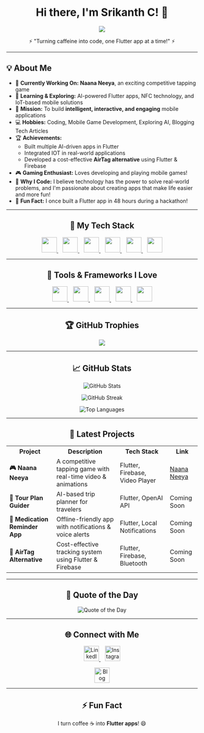 <h1 align="center">Hi there, I'm Srikanth C! 👋</h1>  
<p align="center">
  <img src="https://readme-typing-svg.herokuapp.com?font=Fira+Code&duration=2000&pause=1000&color=F75C7E&center=true&vCenter=true&width=500&lines=I'm+a+Flutter+Developer;I+love+building+AI+Apps;I+am+exploring+IOT;I+turn+ideas+into+apps!+🚀;Tech+Innovator" />
</p>

<p align="center">⚡ "Turning caffeine into code, one Flutter app at a time!" ⚡</p>

---

<h2>💡 About Me</h2>  

- 🔭 **Currently Working On:** **Naana Neeya**, an exciting competitive tapping game  
- 🌱 **Learning & Exploring:** AI-powered Flutter apps, NFC technology, and IoT-based mobile solutions  
- 🎯 **Mission:** To build **intelligent, interactive, and engaging** mobile applications  
- 💻 **Hobbies:** Coding, Mobile Game Development, Exploring AI, Blogging Tech Articles  
- 🏆 **Achievements:**  
  - Built multiple AI-driven apps in Flutter  
  - Integrated IOT in real-world applications  
  - Developed a cost-effective **AirTag alternative** using Flutter & Firebase  
- 🎮 **Gaming Enthusiast:** Loves developing and playing mobile games!  
- 🚀 **Why I Code:** I believe technology has the power to solve real-world problems, and I'm passionate about creating apps that make life easier and more fun!  
- 🌟 **Fun Fact:** I once built a Flutter app in 48 hours during a hackathon!  

---

<h2 align="center">🚀 My Tech Stack</h2>  

<p align="center">
  <a href="https://flutter.dev/" target="_blank">
    <img src="https://img.shields.io/badge/Flutter-02569B?style=for-the-badge&logo=flutter&logoColor=white" height="40"/>
  </a>  
  &nbsp;&nbsp;
  <a href="https://dart.dev/" target="_blank">
    <img src="https://img.shields.io/badge/Dart-0175C2?style=for-the-badge&logo=dart&logoColor=white" height="40"/>
  </a>  
  &nbsp;&nbsp;
  <a href="https://firebase.google.com/" target="_blank">
    <img src="https://img.shields.io/badge/Firebase-FFCA28?style=for-the-badge&logo=firebase&logoColor=black" height="40"/>
  </a>  
  &nbsp;&nbsp;
  <a href="https://python.org/" target="_blank">
    <img src="https://img.shields.io/badge/Python-3776AB?style=for-the-badge&logo=python&logoColor=white" height="40"/>
  </a>  
  &nbsp;&nbsp;
  <a href="https://www.tensorflow.org/" target="_blank">
    <img src="https://img.shields.io/badge/TensorFlow-FF6F00?style=for-the-badge&logo=tensorflow&logoColor=white" height="40"/>
  </a>  
  &nbsp;&nbsp;
  <a href="https://www.arduino.cc/" target="_blank">
    <img src="https://img.shields.io/badge/Arduino-00979D?style=for-the-badge&logo=arduino&logoColor=white" height="40"/>
  </a>  
</p>  

---

<h2 align="center">🔧 Tools & Frameworks I Love</h2>  

<p align="center">
  <a href="https://code.visualstudio.com/" target="_blank">
    <img src="https://img.shields.io/badge/Visual_Studio_Code-007ACC?style=for-the-badge&logo=visualstudiocode&logoColor=white" height="40"/>
  </a>  
  &nbsp;&nbsp;
  <a href="https://developer.android.com/studio" target="_blank">
    <img src="https://img.shields.io/badge/Android_Studio-3DDC84?style=for-the-badge&logo=androidstudio&logoColor=white" height="40"/>
  </a>  
  &nbsp;&nbsp;
  <a href="https://git-scm.com/" target="_blank">
    <img src="https://img.shields.io/badge/Git-F05032?style=for-the-badge&logo=git&logoColor=white" height="40"/>
  </a>  
  &nbsp;&nbsp;
  <a href="https://github.com/" target="_blank">
    <img src="https://img.shields.io/badge/GitHub-181717?style=for-the-badge&logo=github&logoColor=white" height="40"/>
  </a>  
  &nbsp;&nbsp;
  <a href="https://www.figma.com/" target="_blank">
    <img src="https://img.shields.io/badge/Figma-F24E1E?style=for-the-badge&logo=figma&logoColor=white" height="40"/>
  </a>  
</p>  

---

<h2 align="center">🏆 GitHub Trophies</h2>  
<p align="center">  
  <img src="https://github-profile-trophy.vercel.app/?username=CNSK2412&theme=discord&no-frame=true&no-bg=true&margin-w=10&column=4" />  
</p>  

---

<h2 align="center">📈 GitHub Stats</h2>  
<p align="center">  
  <img src="https://github-readme-stats.vercel.app/api?username=CNSK2412&show_icons=true&theme=radical" alt="GitHub Stats" />  
</p>  
<p align="center">  
  <img src="https://github-readme-streak-stats.herokuapp.com/?user=CNSK2412&theme=radical" alt="GitHub Streak" />  
</p>  
<p align="center">  
  <img src="https://github-readme-stats.vercel.app/api/top-langs/?username=CNSK2412&layout=compact&theme=radical" alt="Top Languages" />  
</p>  

---

<h2 align="center">🚀 Latest Projects</h2>  

<p align="center">  
<table>
  <tr>
    <th>Project</th>
    <th>Description</th>
    <th>Tech Stack</th>
    <th>Link</th>
  </tr>
  <tr>
    <td><b>🎮 Naana Neeya</b></td>
    <td>A competitive tapping game with real-time video & animations</td>
    <td>Flutter, Firebase, Video Player</td>
    <td><a href="https://play.google.com/store/apps/details?id=com.yaash.naana_neeya">Naana Neeya</a></td>
  </tr>
  <tr>
    <td><b>🎒 Tour Plan Guider</b></td>
    <td>AI-based trip planner for travelers</td>
    <td>Flutter, OpenAI API</td>
    <td><a>Coming Soon</a></td>
  </tr>
  <tr>
    <td><b>🔔 Medication Reminder App</b></td>
    <td>Offline-friendly app with notifications & voice alerts</td>
    <td>Flutter, Local Notifications</td>
    <td><a>Coming Soon</a></td>
  </tr>
  <tr>
    <td><b>📡 AirTag Alternative</b></td>
    <td>Cost-effective tracking system using Flutter & Firebase</td>
    <td>Flutter, Firebase, Bluetooth</td>
    <td><a>Coming Soon</a></td>
  </tr>
</table>  
</p>  

---

<h2 align="center">💬 Quote of the Day</h2>  
<p align="center">  
<img src="https://github-readme-quotes.herokuapp.com/quote?theme=dark" alt="Quote of the Day" />  
</p>  

---

<h2 align="center">🌐 Connect with Me</h2>  

<p align="center">
  <a href="https://www.linkedin.com/in/yourprofile" target="_blank">
    <img src="https://img.shields.io/badge/LinkedIn-0A66C2?style=for-the-badge&logo=linkedin&logoColor=white" height="40" alt="LinkedIn" />
  </a>  
  &nbsp;&nbsp;
  <a href="https://instagram.com/yourprofile" target="_blank">
    <img src="https://img.shields.io/badge/Instagram-E4405F?style=for-the-badge&logo=instagram&logoColor=white" height="40" alt="Instagram" />
  </a>  
</p>  

<p align="center">
  <a href="https://yourblogpage.com" target="_blank">
    <img src="https://img.shields.io/badge/Blog-FF5722?style=for-the-badge&logo=blogger&logoColor=white" height="40" alt="Blog Page" />
  </a>  
 
</p>
  

---

<h2 align="center">⚡ Fun Fact</h2>  
<p align="center">  
  I turn coffee ☕ into <b>Flutter apps</b>! 😄  
</p>  
